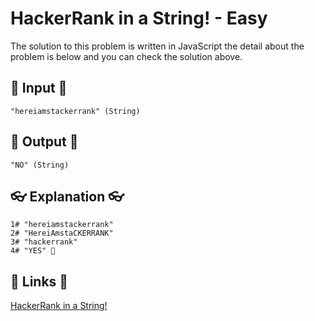 # HackerRank in a String! - Easy

The solution to this problem is written in JavaScript the detail about the problem is below and you can check the solution above.

## 🥚 Input 🥚

```
"hereiamstackerrank" (String)
```

## 🐣 Output 🐣

```
"NO" (String)
```

## 👓 Explanation 👓

```
1# "hereiamstackerrank"
2# "HereiAmstaCKERRANK"
3# "hackerrank"
4# "YES" 🎉
```

## 🔗 Links 🔗

[HackerRank in a String!](https://www.hackerrank.com/challenges/hackerrank-in-a-string/problem)
